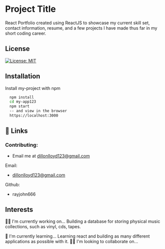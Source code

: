 
# Project Title
React Portfolio created using ReactJS to showcase my current skill set, contact information, resume, and a few projects I have made thus far in my short coding career.



## License

[![License: MIT](https://img.shields.io/badge/License-MIT-yellow.svg)](https://opensource.org/licenses/MIT)


## Installation

Install my-project with npm

```bash
  npm install 
  cd my-app123
  npm start 
  -- and view in the browser
  https://localhost:3000
```
    
## 🔗 Links
### Contributing:



* Email me at dillonlloyd123@gmail.com

Email: 



* dillonlloyd123@gmail.com

Github: 



* rayjohn666

## Interests
👩‍💻 I'm currently working on...
Building a database for storing physical music collections, such as vinyl, cds, tapes.

🧠 I'm currently learning...
Learning react and building as many different applications as possible with it.
👯‍♀️ I'm looking to collaborate on...


